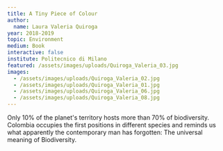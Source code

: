 ```yaml
---
title: A Tiny Piece of Colour
author:
  name: Laura Valeria Quiroga
year: 2018-2019
topic: Environment
medium: Book
interactive: false
institute: Politecnico di Milano
featured: /assets/images/uploads/Quiroga_Valeria_03.jpg
images:
  - /assets/images/uploads/Quiroga_Valeria_02.jpg
  - /assets/images/uploads/Quiroga_Valeria_01.jpg
  - /assets/images/uploads/Quiroga_Valeria_06.jpg
  - /assets/images/uploads/Quiroga_Valeria_08.jpg
---
```

Only 10% of the planet's territory hosts more than 70% of biodiversity. Colombia occupies the first positions in different species and reminds us what apparently the contemporary man has forgotten: The universal meaning of Biodiversity.
